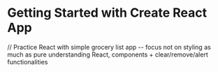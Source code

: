 # Getting Started with Create React App

// Practice React with simple grocery list app -- focus not on styling as much as pure understanding React, components + clear/remove/alert functionalities
